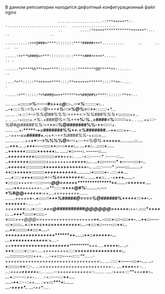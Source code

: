 В данном репозитории находится дефолтный конфигурационный файл nginx

                            ....................-:***+++++**:--...........................  ....................
                            ..        ....:*+++++************++++++*-...            ..                  ..      
                            ..........:+++@###=****::::::::****#####+++*..........      ..      ..      ..  ..  
                              .....:++**%###@=+***:::::::::::****+###+++++*.....                            .. .
                           ......*+****%%***+++****:::::::::********@@*****++-......            ..              
                           ....*+**:::::**++++++****::::**+++++++******::::**++-....                           .
                        .....:+**::::::*+%###@==++******++%##@##%+****:::::::**++-..                            
....                   .....+**::::::*=%:----:*#=++*****=@::-..-:+%***:::::::::**+:. .                          
                        ..-+**::::::*%::*=%=+:::@+++***+%:::=%@%=::++**:::::::::**+*....                        
........                .:+**:::::**+-=%%@##%%%:+=++***=*:=%%###%%%**+***::::::::**++...                        
..  ..              ....-+**:::::**+.+%:.=###@%=:%++**+%:*%..=####=%******::::::::**++..                       .
                   .....++**::::***-*%@#@#####%%:=+***+=::%@#######%%-++****::::::***+*.                        
......             ....*+****:*****-+=#######%%+*******+*.=%#######..-*++****:::::***++-....                    
                   ...-++**********--==#####+.-:*******++:-==%####%%*-*++******:::****+*....                    
............       ...*++********+*:--=%%%%@=--:********+*:--*+=%@%:**++++************++....       .....:**:....
...*+*++*...        ..+++****************----::*:::******++::--:+*********************++:...       ...++**:***..
.:*::::**+*.....    ..++++++****************::::::::******++++************************++:..    .....:+*::----:*.
-*-----::***....    ..+++++++++*********:::::::::::::******************:*+++*********+++:..    ....-+*:::-----:*
*:-----:::***...    ..+++++*****++*******::::::::::::************++++++++*+********+++++:...    ...+**:::-----:*
+:-----:::**+-..    ..*+++**********+++***::::::::::::**********+++++++++*********++++++-..    ...:***:::-----**
**:----:::****........-++****::****++++++****:::::::::*********+**+++++************+++++.........:+***:::::::*+-
.***:::::****++... ....*+***::::::***++++*****::::::::*****+*:-:%=++++*+************+++:.. .....*++*****::****..
..-+*********+++*......-+***:::::::***+++==--:::*******::----*@@=+++++**************++*......-+++++*******+*....
.....:++****+++++++*-...:+**::::::*:**++++@#%:.......-.---*%#@@++++++********:******++....*++****+++++++*.......
........*+++++*******+*-.*+**:::::::***+++%#####@====%@######%+++++********:::*****++-.-+*********++++++**-.....
...-++++*****+++***:::***.:+**:::::::***++=@##########@@@@@@=+++++*********:******++-.**:::::*++***********++:..
..+++****::::::***+:::::**.-+***:::::***+++@@@==+===++++===+++++++**************++*..-*:::::+**::::-::::****++-.
..++****:::-----::*+:::::*:..*+***::*****+++=+*********+=++++++++**************++:...-+*::::+*::-----:::***++:..
...*++***::::::::*++::::*+....-++********++*+++*******++++++++++*************++*.....:++**::*++*********++++-...
...+++++++***++++++**:****+*....-++*****+++***+++++++++++++++++***********+++*.....*********+************++++:..
..-+++****::::::::**+**::::*+-.....*+++++++++*:::::**+++++++++++******+++++:.. ...:*:::::****::::-:::::***+++.. 
...-++***::::-----:****:::::**.......-*+++++++++++++++++++++++++++++++++:...  ....:*:::::**+*:-----:::****+-....
   ..-+****::::::::*++**::::*-..       ..:*+++++++++++++++++++++++++*-..       ....******++++**********++-.. .  
   ...:++++*****+++***++***+:...       .......-:*++++++++++++*:-........       .....:++++*::::**+++****++-..    
    ...*+****:::----::*++*-.. .                        .                              .-+*::----:::***++....    
    ....-++***:::--::*++....                                                           .:++**:::****+:......    
        ...-*+*****+++*..                                                              ...-**++**:...     .
